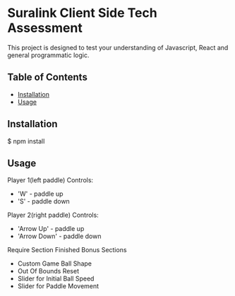 # Suralink Client Side Tech Assessment


This project is designed to test your understanding of Javascript, React and general programmatic logic.

## Table of Contents

  * [Installation](#installation)
  * [Usage](#usage)


## Installation

$ npm install


## Usage

Player 1(left paddle) Controls:
  * 'W' - paddle up
  * 'S' - paddle down

Player 2(right paddle) Controls:
  * 'Arrow Up' - paddle up
  * 'Arrow Down' - paddle down

Require Section Finished
Bonus Sections
  - Custom Game Ball Shape
  - Out Of Bounds Reset
  - Slider for Initial Ball Speed
  - Slider for Paddle Movement
